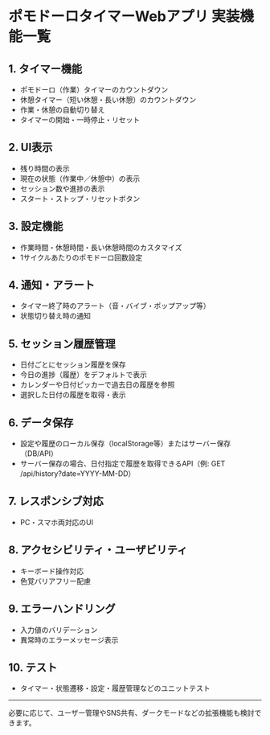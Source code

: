 # ポモドーロタイマーWebアプリ 実装機能一覧

## 1. タイマー機能
- ポモドーロ（作業）タイマーのカウントダウン
- 休憩タイマー（短い休憩・長い休憩）のカウントダウン
- 作業・休憩の自動切り替え
- タイマーの開始・一時停止・リセット

## 2. UI表示
- 残り時間の表示
- 現在の状態（作業中／休憩中）の表示
- セッション数や進捗の表示
- スタート・ストップ・リセットボタン

## 3. 設定機能
- 作業時間・休憩時間・長い休憩時間のカスタマイズ
- 1サイクルあたりのポモドーロ回数設定

## 4. 通知・アラート
- タイマー終了時のアラート（音・バイブ・ポップアップ等）
- 状態切り替え時の通知

## 5. セッション履歴管理
- 日付ごとにセッション履歴を保存
- 今日の進捗（履歴）をデフォルトで表示
- カレンダーや日付ピッカーで過去日の履歴を参照
- 選択した日付の履歴を取得・表示

## 6. データ保存
- 設定や履歴のローカル保存（localStorage等）またはサーバー保存（DB/API）
- サーバー保存の場合、日付指定で履歴を取得できるAPI（例: GET /api/history?date=YYYY-MM-DD）

## 7. レスポンシブ対応
- PC・スマホ両対応のUI

## 8. アクセシビリティ・ユーザビリティ
- キーボード操作対応
- 色覚バリアフリー配慮

## 9. エラーハンドリング
- 入力値のバリデーション
- 異常時のエラーメッセージ表示

## 10. テスト
- タイマー・状態遷移・設定・履歴管理などのユニットテスト

---
必要に応じて、ユーザー管理やSNS共有、ダークモードなどの拡張機能も検討できます。